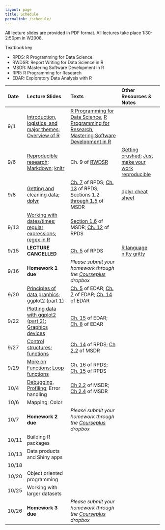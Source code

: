 ```yaml
---
layout: page
title: Schedule 
permalink: /schedule/
---
```


All lecture slides are provided in PDF format. All lectures take place 1:30-2:50pm in W2008.

Textbook key

* RPDS: R Programming for Data Science
* RWDSR: Report Writing for Data Science in R
* MSDR: Mastering Software Development in R
* RPR: R Programming for Research
* EDAR: Exploratory Data Analysis with R

| Date | Lecture Slides | Texts | Other Resources & Notes |
|:---- |:----- | :---- |:------------------------|
9/1 | [Introduction, logistics, and major themes](../notes/pdf/introduction.pdf); [Overview of R](../notes/pdf/overview.pdf) | [R Programming for Data Science](https://leanpub.com/rprogramming), [R Programming for Research](https://geanders.github.io/RProgrammingForResearch/), [Mastering Software Development in R](http://bookdown.org/rdpeng/RProgDA)|
9/6 | [Reproducible research](../notes/pdf/ReproducibleResearch.pdf); [Markdown](../notes/pdf/markdown.pdf); [knitr](../notes/pdf/knitr.pdf)| Ch. 9 of [RWDSR](https://leanpub.com/reportwriting) | [Getting crushed](http://simplystatistics.org/2015/11/16/so-you-are-getting-crushed-on-the-internet-the-new-normal-for-academics/); [Just make your work reproducible](http://simplystatistics.org/2015/12/11/instead-of-research-on-reproducibility-just-do-reproducible-research/)
9/8 | [Getting and cleaning data](../notes/pdf/gettingcleaning.pdf); [dplyr](../notes/pdf/dplyr.pdf) | [Ch. 7](https://bookdown.org/rdpeng/rprogdatascience/using-the-readr-package.html) of RPDS; [Ch. 13](https://bookdown.org/rdpeng/rprogdatascience/managing-data-frames-with-the-dplyr-package.html) of RPDS; [Sections 1.2 through 1.5](http://bookdown.org/rdpeng/RProgDA/the-importance-of-tidy-data.html) of MSDR | [dplyr cheat sheet](http://www.rstudio.com/wp-content/uploads/2015/02/data-wrangling-cheatsheet.pdf)
9/13 | [Working with dates/times](../notes/pdf/Dates.pdf); [regular expressions](../notes/pdf/regex.pdf); [regex in R](../notes/pdf/regex_in_R.pdf) | [Section 1.6](https://bookdown.org/rdpeng/RProgDA/working-with-dates-times-time-zones.html) of MSDR; [Ch. 12](https://bookdown.org/rdpeng/rprogdatascience/dates-and-times.html) of RPDS | |
9/15 | **LECTURE CANCELLED** | [Ch. 5](https://bookdown.org/rdpeng/rprogdatascience/r-nuts-and-bolts.html) of RPDS | [R language nitty gritty](../notes/pdf/r-nuts-bolts.pdf)  
9/16 | **Homework 1 due** | *Please submit your homework through the [Courseplus](https://courseplus.jhu.edu) dropbox* |
9/20 | [Principles of data graphics](../notes/pdf/principlesgraphics.pdf); [ggplot2 (part 1)](../notes/pdf/ggplot2_part1.pdf)| [Ch. 5](https://bookdown.org/rdpeng/exdata/principles-of-analytic-graphics.html) of EDAR; [Ch. 7](https://bookdown.org/rdpeng/exdata/plotting-systems.html) of EDAR; [Ch. 14](https://bookdown.org/rdpeng/exdata/the-ggplot2-plotting-system-part-1.html) of EDAR|
9/22 | [Plotting data with ggplot2 (part 2)](../notes/pdf/ggplot2_part2.pdf); [Graphics devices](../notes/pdf/grdevices.pdf)| [Ch. 15](https://bookdown.org/rdpeng/exdata/the-ggplot2-plotting-system-part-2.html) of EDAR; [Ch. 8](https://bookdown.org/rdpeng/exdata/graphics-devices.html) of EDAR |
9/27 | [Control structures](../notes/pdf/control.pdf); [functions](../notes/pdf/functions.pdf)| [Ch. 14](https://bookdown.org/rdpeng/rprogdatascience/control-structures.html) of RPDS; [Ch 2.2](http://rdpeng.github.io/RProgDA/functions.html) of MSDR |
9/29 | [More on Functions](../notes/pdf/functions2.pdf); [Loop functions](../notes/pdf/loop_functions.pdf) | [Ch. 16](https://bookdown.org/rdpeng/rprogdatascience/loop-functions.html) of RPDS; [Ch. 15](https://bookdown.org/rdpeng/rprogdatascience/functions.html) of RPDS
10/4 |  [Debugging](../notes/pdf/debugging.pdf), [Profiling](../notes/pdf/RProfiler.pdf); Error handling | [Ch 2.2](http://rdpeng.github.io/RProgDA/functions.html) of MSDR; [Ch 2.4](http://rdpeng.github.io/RProgDA/error-handling-and-generation-sk.html) of MSDR
10/6 | Mapping; Color | |
10/7 | **Homework 2 due** | *Please submit your homework through the [Courseplus](https://courseplus.jhu.edu) dropbox* |
10/11 | Building R packages | |
10/13 | Data products and Shiny apps | |
10/18 |  | |
10/20 | Object oriented programming | |
10/25| Working with larger datasets |  |
10/26 | **Homework 3 due** | *Please submit your homework through the [Courseplus](https://courseplus.jhu.edu) dropbox* |
